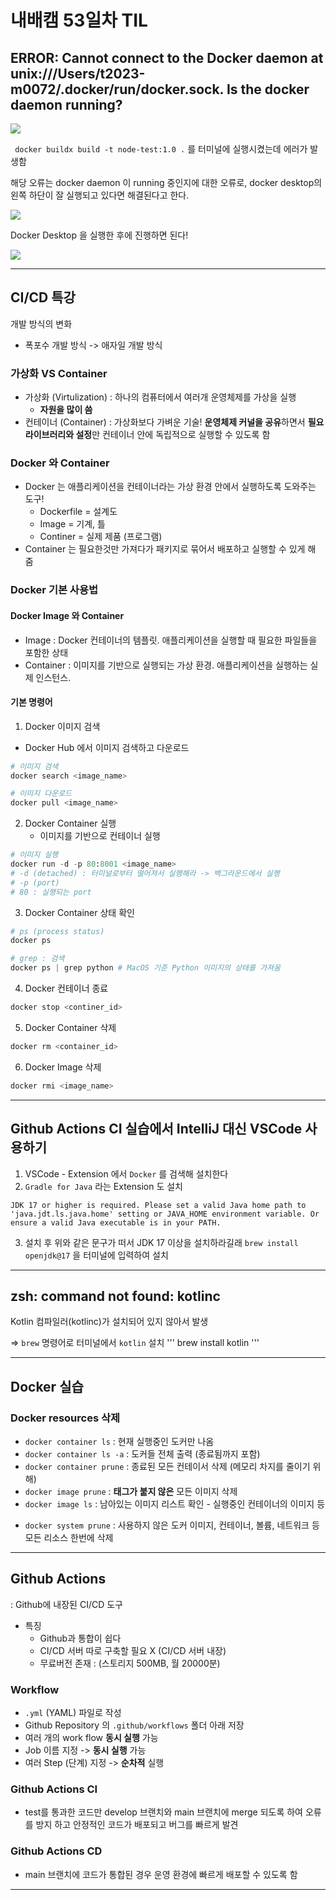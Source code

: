 # 내배캠 53일차 TIL
## ERROR: Cannot connect to the Docker daemon at unix:///Users/t2023-m0072/.docker/run/docker.sock. Is the docker daemon running?
![](/img/241206_docker_error.png)

` docker buildx build -t node-test:1.0 .` 를 터미널에 실행시켰는데 에러가 발생함

해당 오류는 docker daemon 이 running 중인지에 대한 오류로, docker desktop의 왼쪽 하단이 잘 실행되고 있다면 해결된다고 한다.

![](/img/241206_docker_running.png)


Docker Desktop 을 실행한 후에 진행하면 된다!

![](/img/241206_error_slove.png)

---



## CI/CD 특강
개발 방식의 변화

* 폭포수 개발 방식 -> 애자일 개발 방식

### 가상화 VS Container
* 가상화 (Virtulization) : 하나의 컴퓨터에서 여러개 운영체제를 가상을 실행
  * **자원을 많이 씀**
* 컨테이너 (Container) : 가상화보다 가벼운 기술! **운영체제 커널을 공유**하면서 **필요 라이브러리와 설정**만 컨테이너 안에 독립적으로 실행할 수 있도록 함

### Docker 와 Container
* Docker 는 애플리케이션을 컨테이너라는 가상 환경 안에서 실행하도록 도와주는 도구!
  * Dockerfile = 설계도
  * Image = 기계, 틀
  * Continer = 실제 제품 (프로그램)
* Container 는 필요한것만 가져다가 패키지로 묶어서 배포하고 실행할 수 있게 해 줌

### Docker 기본 사용법
#### Docker Image 와 Container
* Image : Docker 컨테이너의 템플릿. 애플리케이션을 실행할 때 필요한 파일들을 포함한 상태
* Container : 이미지를 기반으로 실행되는 가상 환경. 애플리케이션을 실행하는 실제 인스턴스.

#### 기본 명령어
1. Docker 이미지 검색
  - Docker Hub 에서 이미지 검색하고 다운로드


```py
# 이미지 검색
docker search <image_name>

# 이미지 다운로드
docker pull <image_name>
```
2. Docker Container 실행
   - 이미지를 기반으로 컨테이너 실행

```py
# 이미지 실행
docker run -d -p 80:8001 <image_name>
# -d (detached) : 터미널로부터 떨어져서 실행해라 -> 백그라운드에서 실행
# -p (port) 
# 80 : 실행되는 port
```

3. Docker Container 상태 확인
```py
# ps (process status)
docker ps

# grep : 검색
docker ps | grep python # MacOS 기준 Python 이미지의 상태를 가져옴
```
4. Docker 컨테이너 종료
```py
docker stop <continer_id>
```

5. Docker Container 삭제
```py
docker rm <container_id>
```
6. Docker Image 삭제
```py
docker rmi <image_name>
```








----






## Github Actions CI 실습에서 IntelliJ 대신 VSCode 사용하기
1. VSCode - Extension 에서 `Docker` 를 검색해 설치한다
2. `Gradle for Java` 라는 Extension 도 설치
```
JDK 17 or higher is required. Please set a valid Java home path to 'java.jdt.ls.java.home' setting or JAVA_HOME environment variable. Or ensure a valid Java executable is in your PATH.

```
3. 설치 후 위와 같은 문구가 떠서 JDK 17 이상을 설치하라길래
`brew install openjdk@17` 을 터미널에 입력하여 설치

---
## zsh: command not found: kotlinc

Kotlin 컴파일러(kotlinc)가 설치되어 있지 않아서 발생

=> `brew` 명령어로 터미널에서 `kotlin` 설치
'''
brew install kotlin
'''



---
## Docker 실습

### Docker resources 삭제
* `docker container ls` : 현재 실행중인 도커만 나옴
* `docker container ls -a` : 도커들 전체 출력 (종료됨까지 포함)
* `docker container prune` : 종료된 모든 컨테이서 삭제 (메모리 차지를 줄이기 위해)
* `docker image prune` : **태그가 붙지 않은** 모든 이미지 삭제
* `docker image ls` : 남아있는 이미지 리스트 확인 - 실행중인 컨테이너의 이미지 등

- `docker system prune` : 사용하지 않은 도커 이미지, 컨테이너, 볼륨, 네트워크 등 모든 리소스 한번에 삭제
 ---

 ## Github Actions
 : Github에 내장된 CI/CD 도구
 * 특징
   * Github과 통합이 쉽다
   * CI/CD 서버 따로 구축할 필요 X (CI/CD 서버 내장)
   * 무료버전 존재 : (스토리지 500MB, 월 20000분)
### Workflow
* `.yml` (YAML) 파일로 작성
* Github Repository 의 `.github/workflows` 폴더 아래 저장
* 여러 개의 work flow **동시 실행** 가능
* Job 이름 지정 -> **동시 실행** 가능
*  여러 Step (단계) 지정 -> **순차적** 실행

### Github Actions CI
* test를 통과한 코드만 develop 브랜치와 main 브랜치에 merge 되도록 하여 오류를 방지 하고 안정적인 코드가 배포되고 버그를 빠르게 발견

### Github Actions CD
* main 브랜치에 코드가 통합된 경우 운영 환경에 빠르게 배포할 수 있도록 함

---
